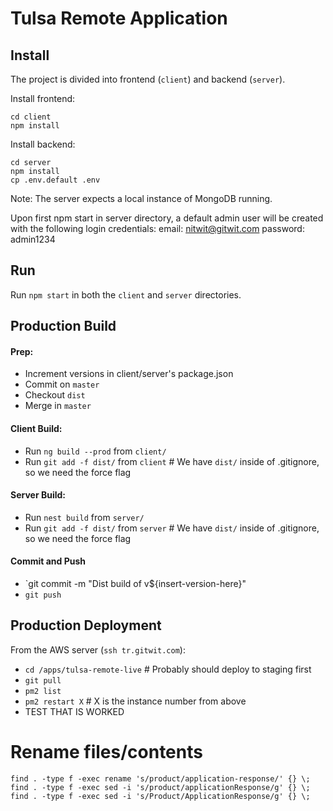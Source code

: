 Tulsa Remote Application
========================



Install
-------

The project is divided into frontend (`client`) and backend (`server`).

Install frontend:
```
cd client
npm install
```

Install backend:
```
cd server
npm install
cp .env.default .env
```

Note: The server expects a local instance of MongoDB running.

Upon first npm start in server directory, a default admin user will be created with the following login credentials:
email: nitwit@gitwit.com
password: admin1234


Run
---

Run `npm start` in both the `client` and `server` directories.


Production Build
----------------
#### Prep:
- Increment versions in client/server's package.json
- Commit on `master`
- Checkout `dist`
- Merge in `master`
#### Client Build:
- Run `ng build --prod` from `client/`
- Run `git add -f dist/` from `client`		# We have `dist/` inside of .gitignore, so we need the force flag
#### Server Build:
- Run `nest build` from `server/`
- Run `git add -f dist/` from `server`		# We have `dist/` inside of .gitignore, so we need the force flag
#### Commit and Push
- `git commit -m "Dist build of v${insert-version-here}"
- `git push`


Production Deployment
---------------------
From the AWS server (`ssh tr.gitwit.com`):
- `cd /apps/tulsa-remote-live`			# Probably should deploy to staging first
- `git pull`
- `pm2 list`
- `pm2 restart X`						# X is the instance number from above
- TEST THAT IS WORKED


# Rename files/contents
```
find . -type f -exec rename 's/product/application-response/' {} \;
find . -type f -exec sed -i 's/product/applicationResponse/g' {} \;
find . -type f -exec sed -i 's/Product/ApplicationResponse/g' {} \;
```

